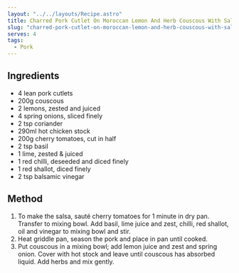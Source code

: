 ```yaml
---
layout: "../../layouts/Recipe.astro"
title: Charred Pork Cutlet On Moroccan Lemon And Herb Couscous With Salsa
slug: "charred-pork-cutlet-on-moroccan-lemon-and-herb-couscous-with-salsa"
serves: 4
tags:
  - Pork
---
```


## Ingredients

- 4 lean pork cutlets
- 200g couscous
- 2 lemons, zested and juiced 
- 4 spring onions, sliced finely
- 2 tsp coriander
- 290ml hot chicken stock
- 200g cherry tomatoes, cut in half
- 2 tsp basil
- 1 lime, zested & juiced
- 1 red chilli, deseeded and diced finely
- 1 red shallot, diced finely
- 2 tsp balsamic vinegar 

## Method

1. To make the salsa, sauté cherry tomatoes for 1 minute in dry pan. Transfer to mixing bowl. Add basil, lime juice and zest, chilli, red shallot, oil and vinegar to mixing bowl and stir.
1. Heat griddle pan, season the pork and place in pan until cooked.
1. Put couscous in a mixing bowl; add lemon juice and zest and spring onion. Cover with hot stock and leave until couscous has absorbed liquid. Add herbs and mix gently.